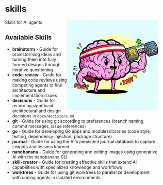 # skills

<img src="logo.jpg" alt="Logo" width="300" align="right">

Skills for AI agents.

## Available Skills

- **brainstorm** - Guide for brainstorming ideas and turning them into fully formed designs through iterative questioning
- **code-review** - Guide for making code reviews using competing agents to find architecture and implementation issues
- **decisions** - Guide for recording significant architectural and design decisions in `docs/decisions.md`
- **git** - Guide for using git according to preferences (branch naming, commit messages, issue references)
- **go** - Guide for developing Go apps and modules/libraries (code style, testing, dependency injection, package structure)
- **journal** - Guide for using the AI's persistent journal database to capture insights and lessons learned
- **nanobanana** - Guide for generating and editing images using generative AI with the nanobanana CLI
- **skill-creator** - Guide for creating effective skills that extend AI capabilities with specialized knowledge and workflows
- **worktrees** - Guide for using git worktrees to parallelize development with coding agents in isolated environments
